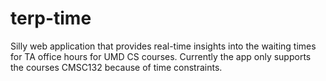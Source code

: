 # terp-time
Silly web application that provides real-time insights into the waiting times for TA office hours for UMD CS courses.
Currently the app only supports the courses CMSC132 because of time constraints.
